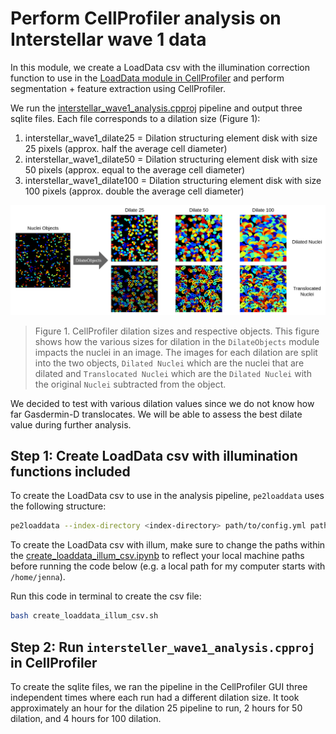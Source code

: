 # Perform CellProfiler analysis on Interstellar wave 1 data

In this module, we create a LoadData csv with the illumination correction function to use in the [LoadData module in CellProfiler](https://cellprofiler-manual.s3.amazonaws.com/CPmanual/LoadData.html) and perform segmentation + feature extraction using CellProfiler.

We run the [interstellar_wave1_analysis.cpproj](interstellar_wave1_analysis.cpproj) pipeline and output three sqlite files. 
Each file corresponds to a dilation size (Figure 1):

1) interstellar_wave1_dilate25 = Dilation structuring element disk with size 25 pixels (approx. half the average cell diameter)
2) interstellar_wave1_dilate50 = Dilation structuring element disk with size 50 pixels (approx. equal to the average cell diameter)
3) interstellar_wave1_dilate100 = Dilation structuring element disk with size 100 pixels (approx. double the average cell diameter)

![dilation_ex.png](figures/dilation_ex.png)

> Figure 1. CellProfiler dilation sizes and respective objects. 
> This figure shows how the various sizes for dilation in the `DilateObjects` module impacts the nuclei in an image. 
> The images for each dilation are split into the two objects, `Dilated Nuclei` which are the nuclei that are dilated and `Translocated Nuclei` which are the `Dilated Nuclei` with the original `Nuclei` subtracted from the object. 

We decided to test with various dilation values since we do not know how far Gasdermin-D translocates.
We will be able to assess the best dilate value during further analysis.

## Step 1: Create LoadData csv with illumination functions included

To create the LoadData csv to use in the analysis pipeline, `pe2loaddata` uses the following structure:

```sh
pe2loaddata --index-directory <index-directory> path/to/config.yml path/to/output.csv --illum --illum-directory <illum-directory> --plate-id <plate-id> --illum-output output_with_illum.csv
```

To create the LoadData csv with illum, make sure to change the paths within the [create_loaddata_illum_csv.ipynb](create_loaddata_illum_csv.ipynb) to reflect your local machine paths before running the code below (e.g. a local path for my computer starts with `/home/jenna`).

Run this code in terminal to create the csv file:

```sh
bash create_loaddata_illum_csv.sh
```

## Step 2: Run `intersteller_wave1_analysis.cpproj` in CellProfiler

To create the sqlite files, we ran the pipeline in the CellProfiler GUI three independent times where each run had a different dilation size. 
It took approximately an hour for the dilation 25 pipeline to run, 2 hours for 50 dilation, and 4 hours for 100 dilation.
